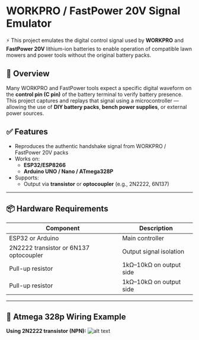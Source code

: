 # WORKPRO / FastPower 20V Signal Emulator

⚡️ This project emulates the digital control signal used by **WORKPRO** and **FastPower 20V** lithium-ion batteries to enable operation of compatible lawn mowers and power tools without the original battery packs.

## 🔧 Overview

Many WORKPRO and FastPower tools expect a specific digital waveform on the **control pin (C pin)** of the battery terminal to verify battery presence. This project captures and replays that signal using a microcontroller — allowing the use of **DIY battery packs**, **bench power supplies**, or external power sources.

## ✅ Features

- Reproduces the authentic handshake signal from WORKPRO / FastPower 20V packs
- Works on:
  - **ESP32/ESP8266**
  - **Arduino UNO / Nano / ATmega328P**
- Supports:
  - Output via **transistor** or **optocoupler** (e.g., 2N2222, 6N137)
---
## 📦 Hardware Requirements

| Component         | Description                              |
|------------------|------------------------------------------|
| ESP32 or Arduino | Main controller                          |
| 2N2222 transistor or 6N137 optocoupler | Output signal isolation |
| Pull-up resistor | 1kΩ–10kΩ on output side                  |
| Pull-up resistor | 1kΩ–10kΩ on output side                  |
---



## 🧰 Atmega 328p Wiring Example

**Using 2N2222 transistor (NPN):**
![alt text]([https://github.com/me-bad-dev/fauxpower-20v/Atmega328_scheme.png](https://github.com/me-bad-dev/fauxpower-20v/blob/main/Atmega328_scheme.png) "Atmega 328p Wiring")
